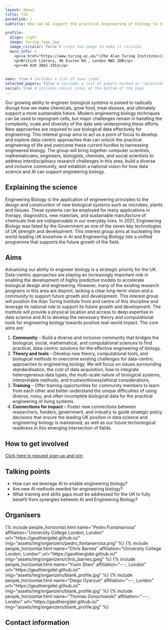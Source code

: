 ```yaml
---
layout: about
title: TIG
permalink: /
subtitle: How can AI support the practical engineering of biology to tackle global challenges? #<a href='#'>Affiliations</a>. Address. Contacts. Moto. Etc.

profile:
  align: right
  image: turing_logo.jpg
  image_circular: false # crops the image to make it circular
  more_info: >
    <p><a href="https://www.turing.ac.uk/">The Alan Turing Institute</a></p>
    <p>British Library, 96 Euston Rd., London NW1 2DB</p>
    <p>+44 020 3862 3352</p>
    

news: true # includes a list of news items
selected_papers: false # includes a list of papers marked as "selected={true}"
social: true # includes social icons at the bottom of the page
---
```


Our growing ability to engineer biological systems is poised to radically disrupt how we make chemicals, grow food, treat disease, and ultimately support a more sustainable future. Modern engineering biology techniques can be used to reprogram cells, but major challenges remain in handling the complexity, scale and diversity of the data sets underpinning these efforts. New approaches are required to use biological data effectively for engineering. This interest group aims to act as a point of focus to develop and explore data-centric approaches that can unlock the practical engineering of life and overcome these current hurdles to harnessing engineered biology. The group will bring together computer scientists, mathematicians, engineers, biologists, chemists, and social scientists to address interdisciplinary research challenges in this area, build a diverse and inclusive community, and establish a national vision for how data science and AI can support engineering biology.

## Explaining the science

Engineering Biology is the application of engineering principles to the design and construction of new biological systems such as microbes, plants and tissues. These systems can be employed for many applications in therapy, diagnostics, new materials, and sustainable manufacture of chemicals that are indispensable in our everyday lives. In 2021, Engineering Biology was listed by the Government as one of the seven key technologies of UK strength and development. This interest group aims at nucleating the world-leading UK knowhow in AI and Engineering Biology into a unified programme that supports the future growth of the field.

## Aims

Advancing our ability to engineer biology is a strategic priority for the UK. Data-centric approaches are playing an increasingly important role in enabling the development of highly predictive models to accelerate biological design and engineering. However, many of the existing research programs in this area are disjoint, lacking a clear long-term vision and a community to support future growth and development. This interest group will position the Alan Turing Institute front and centre of this discipline and leverage its national role to support its future growth and development. The Institute will provide a physical location and access to deep expertise in data science and AI to develop the necessary theory and computational tools for engineering biology towards positive real-world impact. The core aims are:
1. **Community** – Build a diverse and inclusive community that bridges the biological, social, mathematical, and computational sciences to find practical, data-centric solutions for the effective engineering of biology.
2. **Theory and tools** – Develop new theory, computational tools, and biological methods to overcome existing challenges for data-centric approaches to engineering biology. We will focus on issues surrounding standardisation, the cost of data acquisition, how to integrate heterogeneous data types, the multi-scale nature of biological systems, interpretable methods, and trustworthiness/ethical considerations.
3. **Training** – Offer training opportunities for community members to learn from each other and better understand the unique difficulties of using diverse, noisy, and often incomplete biological data for the practical engineering of living systems.
4. **Connections for impact** – Foster new connections between researchers, funders, government, and industry to guide strategic policy decisions that ensure the leading UK position in data science and engineering biology is maintained, as well as our future technological readiness in this emerging intersection of fields.

## How to get involved
[Click here to request sign-up and join](https://forms.office.com/Pages/ResponsePage.aspx?id=p_SVQ1XklU-Knx-672OE-fR6PcyyBV1JuragBENwKPJURU9FMTVWUTA3Q0VERTNVMUU2TFpBTzBaRyQlQCN0PWcu)

## Talking points
- How can we leverage AI to enable engineering biology?
- Are new AI methods needed for engineering biology?
- What training and skills gaps must be addressed for the UK to fully benefit from synergies between AI and Engineering Biology?

## Organisers

<div class="row row-cols-2 projects pt-3 pb-3">
  {% include people_horizontal.html name="Pedro Fontanarrosa" affiliation="University College London, London" url="https://gauthiergidel.github.io/" img="assets/img/organizers/pedro_fontanarrosa.png" %}
  {% include people_horizontal.html name="Chris Barnes" affiliation="University College London, London" url="https://gauthiergidel.github.io/" img="assets/img/organizers/chris_barnes.jpeg" %}
  {% include people_horizontal.html name="Yuxin Shen" affiliation="---, London" url="https://gauthiergidel.github.io/" img="assets/img/organizers/blank_profile.jpg" %}
  {% include people_horizontal.html name="Diego Oyarzun" affiliation="---, London" url="https://gauthiergidel.github.io/" img="assets/img/organizers/blank_profile.jpg" %}
  {% include people_horizontal.html name="Thomas Gorochowski" affiliation="---, London" url="https://gauthiergidel.github.io/" img="assets/img/organizers/blank_profile.jpg" %}
    
</div>


## Contact information

